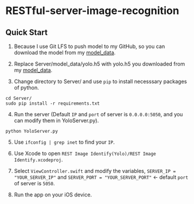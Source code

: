 # RESTful-server-image-recognition

## Quick Start
1. Because I use Git LFS to push model to my GitHub, so you can download the model from my [model_data](https://github.com/LinRenHong/RESTful-server-image-recognition/blob/master/Server/model_data/yolo.h5).

2. Replace Server/model_data/yolo.h5 with yolo.h5 you downloaded from my [model_data](https://github.com/LinRenHong/RESTful-server-image-recognition/blob/master/Server/model_data/yolo.h5).

3. Change directory to Server/ and use `pip` to install necesssary packages of python.
```
cd Server/
sudo pip install -r requirements.txt
```

4. Run the server (Default `IP` and `port` of server is `0.0.0.0:5050`, and you can modify them in YoloServer.py).
```
python YoloServer.py
```

5. Use `ifconfig | grep inet` to find your `IP`.

6. Use Xcode to open `REST Image Identify(Yolo)/REST Image Identify.xcodeproj`.

7. Select `ViewController.swift` and modify the variables, `SERVER_IP = "YOUR_SERVER_IP"` and `SERVER_PORT = "YOUR_SERVER_PORT"` <- default `port` of server is `5050`.

8. Run the app on your iOS device.
